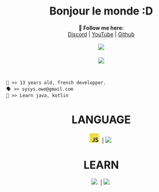 <h1 align="center">Bonjour le monde :D</h1>

<p align="center">
  <b>🖤 Follow me here:</b><br>
  <a href="https://discord.gg/nGy4fDd7sn">Discord</a> |
  <a href="https://www.youtube.com/c/sysysysy242">YouTube</a> |
  <a href="https://github.com/Sysys242">Github</a>
  <br><br>
  <img src="https://cdn.discordapp.com/attachments/762750100500906044/860549000939831316/183296.gif">
  <br><br>
  <img src="https://discord.c99.nl/widget/theme-2/733286964307951627.png">
</p>

#
```diff
👤 >> 13 years old, french developper.
🗣️ >> sysys.owo@gmail.com
🐺 >> Learn java, kotlin
```
#
<h1 align="center">LANGUAGE</h1>

<p align="center"> 
  <code><img height="25" src="https://raw.githubusercontent.com/github/explore/80688e429a7d4ef2fca1e82350fe8e3517d3494d/topics/javascript/javascript.png"></code>&nbsp; |
  <code><img height="25" src="https://www.secret-source.eu/wp-content/uploads/2017/11/C-sharp-logo.jpg"></code>&nbsp;
</p>

<h1 align="center">LEARN</h1>

<p align="center"> 
  <code><img height="25" src="https://spin.atomicobject.com/wp-content/uploads/20170727210032/kotlin-590x393.png"></code>&nbsp; |
  <code><img height="25" src="https://brandslogos.com/wp-content/uploads/images/large/java-logo-1.png"></code>&nbsp;
</p>

